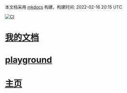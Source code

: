 <link rel="stylesheet" href="_static/css/main.css">
<ins class="adsbygoogle" style="display:block" data-ad-client="ca-pub-6890694312814945" data-ad-slot="5473692530" data-ad-format="auto"  data-full-width-responsive="true"></ins>

本文档采用 [mkdocs](https://github.com/mkdocs/mkdocs) 构建，构建时间: 2022-02-16 20:15 UTC 

[![CI](https://github.com/yunwan1x/awesome-cn/actions/workflows/main.yml/badge.svg)](https://github.com/yunwan1x/awesome-cn/actions/workflows/main.yml)


# [我的文档](https://yunwan1x.github.io/my-document/)
# [playground](https://yunwan1x.github.io/playground/)
# [主页](https://yunwan1x.github.io/)
